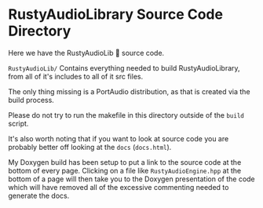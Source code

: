 # RustyAudioLibrary Source Code Directory

Here we have the RustyAudioLib 🚀 source code.

`RustyAudioLib/`
Contains everything needed to build RustyAudioLibrary, from all of it's includes to all of it src files.

The only thing missing is a PortAudio distribution, as that is created via the build process.

Please do not try to run the makefile in this directory outside of the `build` script.

It's also worth noting that if you want to look at source code you are probably better off looking at the `docs` (`docs.html`). 

My Doxygen build has been setup to put a link to the source code at the bottom of every page. Clicking on a file like `RustyAudioEngine.hpp` at the bottom of a page will then take you to the Doxygen presentation of the code which will have removed all of the excessive commenting needed to generate the docs.